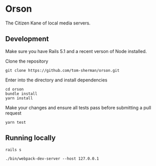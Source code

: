 # Orson
The Citizen Kane of local media servers.

## Development

Make sure you have Rails 5.1 and a recent verson of Node installed.

Clone the repository
```
git clone https://github.com/tom-sherman/orson.git
```

Enter into the directory and install dependencies
```
cd orson
bundle install
yarn install
```

Make your changes and ensure all tests pass before submitting a pull request
```
yarn test
```

## Running locally

```
rails s
```

```
./bin/webpack-dev-server --host 127.0.0.1
```
